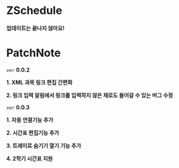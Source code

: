 # ZSchedule
**업데이트는 끝나지 않아요!**

# PatchNote

`ver` **0.0.2**

**1. XML 과목 링크 편집 간편화**

**2. 링크 입력 알림에서 링크를 입력하지 않은 채로도 들어갈 수 있는 버그 수정**

`ver` **0.0.3**

**1. 자동 연결기능 추가**

**2. 시간표 편집기능 추가**

**3. 트레이로 숨기기 열기 기능 추가**

**4. 2학기 시간표 지원**